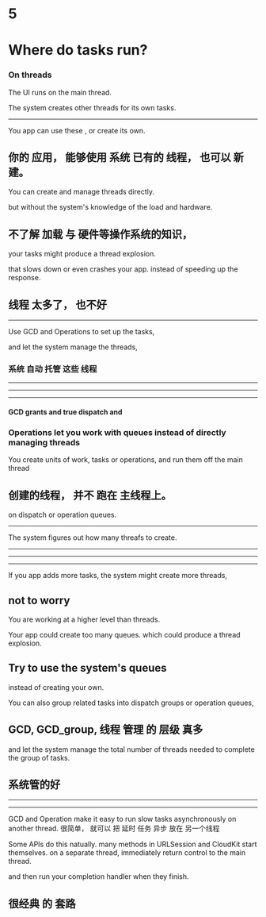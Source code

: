 # 5
# Where do tasks run?



### On threads


The UI runs on the main thread.


The system creates other threads for its own tasks.

<hr>


You app can use these , or create its own.

## 你的 应用， 能够使用 系统 已有的 线程， 也可以 新建。


You can create and manage threads directly.

but without the system's knowledge of the load and hardware.

## 不了解 加载 与 硬件等操作系统的知识，

your tasks might produce a thread explosion.


that slows down or even crashes your app.
instead of speeding up the response.
## 线程 太多了， 也不好

<hr>

Use GCD and Operations
to set up the tasks,

and let the system manage the threads,

### 系统 自动 托管 这些 线程

<hr>


<hr>



<hr>



#### GCD grants and true dispatch and
### Operations let you work with queues instead of directly managing threads
You create units of work, tasks or operations,
and run them off the main thread
## 创建的线程， 并不 跑在 主线程上。

on dispatch or operation queues.



<hr>


The system figures out how many threafs to create.


<hr>

<hr>

<hr>



If you app adds more tasks,
the system might create more threads,


## not to worry


You are working at a higher level than threads.


Your app could create too many queues. which could produce a thread explosion.


## Try to use the system's queues
instead of creating your own.


You can also group related tasks into dispatch groups or operation queues,
## GCD, GCD_group,  线程 管理 的 层级 真多

and let the system manage the total number of threads needed
to complete the group of tasks.
## 系统管的好





<hr>

<hr>



GCD and Operation
make it easy to run slow tasks asynchronously on another thread.
很简单， 就可以 把 延时 任务 异步 放在 另一个线程



Some APIs do this natually.
many methods in URLSession and CloudKit start themselves. on a separate thread,
immediately return control to the main thread.

and then run your completion handler when they finish.

## 很经典 的 套路






